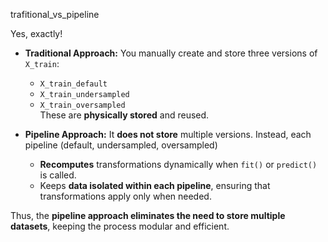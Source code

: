 trafitional_vs_pipeline

Yes, exactly!  

- **Traditional Approach:** You manually create and store three versions of `X_train`:  
  - `X_train_default`
  - `X_train_undersampled`
  - `X_train_oversampled`  
  These are **physically stored** and reused.  

- **Pipeline Approach:** It **does not store** multiple versions. Instead, each pipeline (default, undersampled, oversampled)  
  - **Recomputes** transformations dynamically when `fit()` or `predict()` is called.  
  - Keeps **data isolated within each pipeline**, ensuring that transformations apply only when needed.  

Thus, the **pipeline approach eliminates the need to store multiple datasets**, keeping the process modular and efficient.